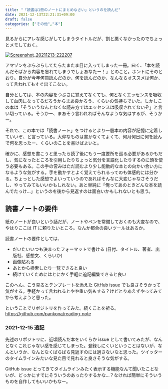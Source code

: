 ```yaml
---
title: "「読書は1冊のノートにまとめなさい」というのを読んだ"
date: 2021-12-13T22:21:31+09:00
draft: false
categories: ["その他","本"]
---
```


見るからにアレな感じがしてしまうタイトルだが、割と悪くなかったのでちょっとメモしておく。

<!--more-->

[![Screenshot_20211213-222207](https://user-images.githubusercontent.com/6533008/145820262-8a07e150-a5a4-4f9f-bda7-3bb88fd2db58.png)](https://www.amazon.co.jp/dp/4478022011/ref=cm_sw_r_apan_glt_i_57CADBKCXKJD1QA9FZ8K?_encoding=UTF8&psc=1)

アマゾンをぶらぶらしてたらたまたま目に入ってしまった一冊。曰く、「本を読んだそばから内容を忘れてしまうでしょあなたー！」とのこと。ホントにそのとおり。自分が今年何冊読んだのか、何を読んだのか、なんならオススメは何か、って言われてもすぐ出てこない。

自分としては、本の内容をつぶさに覚えてなくても、何となくエッセンスを吸収して血肉になってるだろうからまあ良かろう、くらいの気持ちでいた。しかしこの本は「そういうなんとなくな読み方ではエッセンスは吸収されてないぞ」と言い切っている。そうかー、まあそう言われればそんなような気はするが、そうかー。

それで、この本では「読書ノート」をつけるとより一層本の内容が記憶に定着していいぞ、と言っている。大仰なものは書かなくてよくて、何月何日に何を読んで何を思ったー、くらいのことを書けばよいと。

確かに、感想を書こうと思ったら読了後にもう一度要所を巡る必要があるかもだし、気になったところを引用したりちょっと気分を言語化したりするのに頭を使う必要もある。この手の営みはただ読むより少し能動的な本との向かい合い方になるような気がする。手を動かすとよく覚えてられるってのも体感的には分かる。ちょっとした感想でよいっていうのであればそんなに大変じゃなさそうだし、やってみてもいいかもしれない。あと単純に「俺ってあのときどんな本を読んでたっけ...」というのを後から見返すのは面白いかもしれないとも思う。

## 読書ノートの要件

紙のノートが良いという話だが、ノートやペンを常備しておくのも大変なので、やはりここは IT に頼りたいところ。なんか都合の良いツールはあるか。

読書ノートの要件としては、

- だいたいいつも決まったフォーマットで書ける (日付、タイトル、著者、出版社、感想文、くらいか)
- 画像貼れる
- あとから検索したり一覧できると良い
- 続けていくためにはとにかく手軽に追記編集できると良い

このへん。こう見るとテンプレートを添えた GitHub issue でも良さそうかって気がする。手軽かって言われるとやや重い気もする？けどとりあえずやってみてから考えようと思った。

ということでリポジトリを作ってみた。続くことを祈る。
https://github.com/pankona/reading-note

### 2021-12-15 追記

先述のリポジトリに、近頃読んだ本をいくらか issue として書いてみたが、なんとなくこれじゃない感を感じてしまった。登録しにくいということはないが、なんというか、なんとなくぱらぱら見返すのには適さないなと思った。ツイッターのタイムラインみたいな見た目で見れると良さそうな気がする。

GitHub issue とってきてタイムラインみたく表示する機能なんて聞いたことないが、どっかにすでにそういうのあったりするかな...？なければ簡単にそういうものを自作してもいいかもなー。
